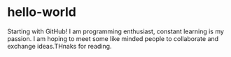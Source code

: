 # hello-world
Starting with GitHub!
I am programming enthusiast, constant learning is my passion. I am hoping to meet some like minded people to collaborate and exchange ideas.THnaks for reading.
